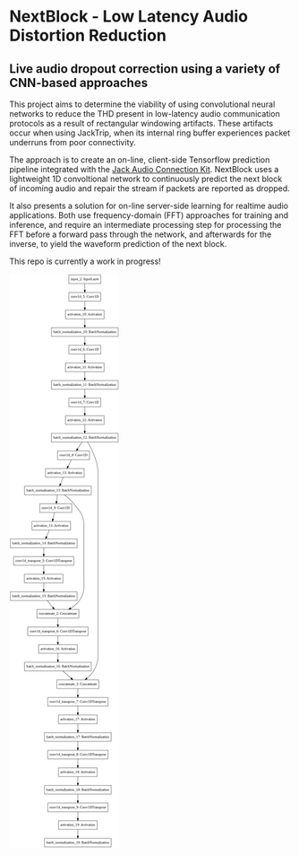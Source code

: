 # NextBlock - Low Latency Audio Distortion Reduction
## Live audio dropout correction using a variety of CNN-based approaches

This project aims to determine the viability of using convolutional neural networks to reduce the THD present in low-latency audio communication protocols as a result of rectangular windowing artifacts. These artifacts occur when using JackTrip, when its internal ring buffer experiences packet underruns from poor connectivity. 

The approach is to create an on-line, client-side Tensorflow prediction pipeline integrated with the [Jack Audio Connection Kit](https://github.com/jackaudio/jack2). NextBlock uses a lightweight 1D convoltional network to continuously predict the next block of incoming audio and repair the stream if packets are reported as dropped.

It also presents a solution for on-line server-side learning for realtime audio applications. Both use frequency-domain (FFT) approaches for training and inference, and require an intermediate processing step for processing the FFT before a forward pass through the network, and afterwards for the inverse, to yield the waveform prediction of the next block.

This repo is currently a work in progress!


![Model Architecture](https://raw.githubusercontent.com/carlmoore256/NextBlock/main/models/model.png)